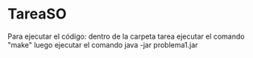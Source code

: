 # TareaSO
Para ejecutar el código: 
dentro de la carpeta tarea ejecutar el comando "make"
luego ejecutar el comando
java -jar problema1.jar
